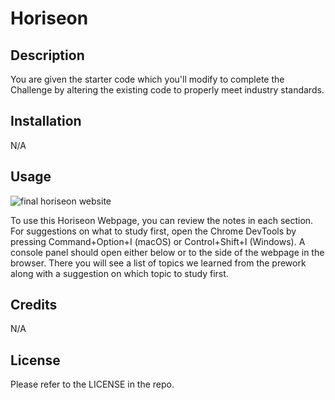 # Horiseon

## Description

You are given the starter code which you'll modify to complete the Challenge by altering the existing code to properly meet industry standards.

## Installation

N/A

## Usage

![final horiseon website](./assets/images/screenshot-webpage.png)

To use this Horiseon Webpage, you can review the notes in each section. For suggestions on what to study first, open the Chrome DevTools by pressing Command+Option+I (macOS) or Control+Shift+I (Windows). A console panel should open either below or to the side of the webpage in the browser. There you will see a list of topics we learned from the prework along with a suggestion on which topic to study first.

## Credits

N/A

## License

Please refer to the LICENSE in the repo.
